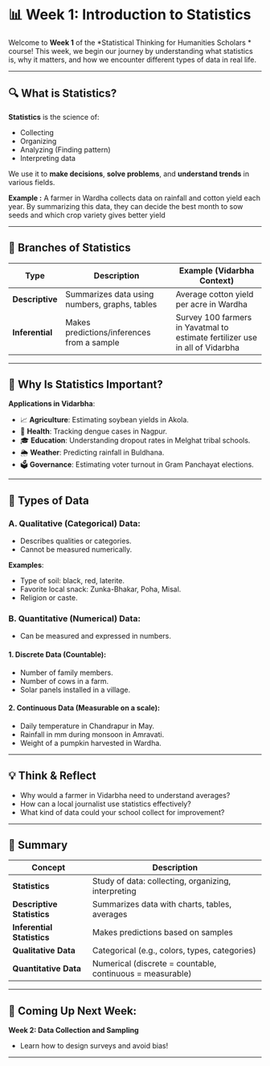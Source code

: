 # 📊 Week 1: Introduction to Statistics

Welcome to **Week 1** of the *Statistical Thinking for Humanities Scholars * course! This week, we begin our journey by understanding what statistics is, why it matters, and how we encounter different types of data in real life.

---

## 🔍 What is Statistics?

**Statistics** is the science of:
- Collecting
- Organizing
- Analyzing  (Finding pattern) 
- Interpreting data

We use it to **make decisions**, **solve problems**, and **understand trends** in various fields.

**Example :** A farmer in Wardha collects data on rainfall and cotton yield each year. By summarizing this data, they can decide the best month to sow seeds and which crop variety gives better yield

---

## 📘 Branches of Statistics

| Type                 | Description                                           | Example (Vidarbha Context)                         |
|----------------------|-------------------------------------------------------|----------------------------------------------------|
| **Descriptive**      | Summarizes data using numbers, graphs, tables         | Average cotton yield per acre in Wardha            |
| **Inferential**      | Makes predictions/inferences from a sample            | Survey 100 farmers in Yavatmal to estimate fertilizer use in all of Vidarbha |

---

## 📌 Why Is Statistics Important?

**Applications in Vidarbha**:
- 📈 **Agriculture**: Estimating soybean yields in Akola.
- 🏥 **Health**: Tracking dengue cases in Nagpur.
- 🎓 **Education**: Understanding dropout rates in Melghat tribal schools.
- 🌦️ **Weather**: Predicting rainfall in Buldhana.
- 🗳️ **Governance**: Estimating voter turnout in Gram Panchayat elections.

---

## 🧩 Types of Data

### A. Qualitative (Categorical) Data:
- Describes qualities or categories.
- Cannot be measured numerically.

**Examples**:
- Type of soil: black, red, laterite.
- Favorite local snack: Zunka-Bhakar, Poha, Misal.
- Religion or caste.

### B. Quantitative (Numerical) Data:
- Can be measured and expressed in numbers.

#### 1. Discrete Data (Countable):
- Number of family members.
- Number of cows in a farm.
- Solar panels installed in a village.

#### 2. Continuous Data (Measurable on a scale):
- Daily temperature in Chandrapur in May.
- Rainfall in mm during monsoon in Amravati.
- Weight of a pumpkin harvested in Wardha.

---


## 💡 Think & Reflect

- Why would a farmer in Vidarbha need to understand averages?
- How can a local journalist use statistics effectively?
- What kind of data could your school collect for improvement?

---

## 📝 Summary

| Concept                   | Description                                      |
|---------------------------|--------------------------------------------------|
| **Statistics**            | Study of data: collecting, organizing, interpreting |
| **Descriptive Statistics**| Summarizes data with charts, tables, averages     |
| **Inferential Statistics**| Makes predictions based on samples               |
| **Qualitative Data**      | Categorical (e.g., colors, types, categories)    |
| **Quantitative Data**     | Numerical (discrete = countable, continuous = measurable) |

---


## 🧭 Coming Up Next Week:

**Week 2: Data Collection and Sampling**
- Learn how to design surveys and avoid bias!

---

